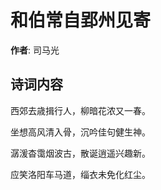 # 和伯常自郢州见寄

**作者**: 司马光

## 诗词内容

西郊去歳揖行人，柳暗花浓又一春。

坐想高风清入骨，沉吟佳句健生神。

潺湲杳霭烟波古，散诞逍遥兴趣新。

应笑洛阳车马道，缁衣未免化红尘。

